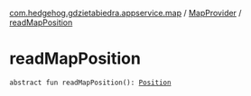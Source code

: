 [com.hedgehog.gdzietabiedra.appservice.map](../index.md) / [MapProvider](index.md) / [readMapPosition](./read-map-position.md)

# readMapPosition

`abstract fun readMapPosition(): `[`Position`](file:/home/adam/repo/GdzieTaBiedra/docs/domain/com.github.asvid.biedra.domain/-position/index.md)